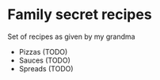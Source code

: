 # Family secret recipes

Set of recipes as given by my grandma

- Pizzas (TODO)
- Sauces (TODO)
- Spreads (TODO)
